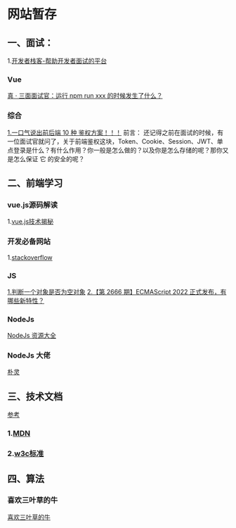 # 网站暂存
## 一、面试：

1.[开发者栈客-帮助开发者面试的平台](https://www.developers.pub/wiki?category=%E5%89%8D%E7%AB%AF)

### Vue

[真 · 三面面试官：运行 npm run xxx 的时候发生了什么？](https://mp.weixin.qq.com/s/4SBOg4hqbrHoY7n2DwDgvQ)

### 综合

[1.一口气说出前后端 10 种 鉴权方案！！！](https://mp.weixin.qq.com/s/fkAO2_Mo3Zc8c57ei5Popg)
前言：
还记得之前在面试的时候，有一位面试官就问了，关于前端鉴权这块，Token、Cookie、Session、JWT、单点登录是什么？有什么作用？你一般是怎么做的？以及你是怎么存储的呢？那你又是怎么保证 它 的安全的呢？

## 二、前端学习

### vue.js源码解读

1.[vue.js技术揭秘](https://ustbhuangyi.github.io/vue-analysis/v2/prepare/flow.html#%E4%B8%BA%E4%BB%80%E4%B9%88%E7%94%A8-flow)




### 开发必备网站

1.[stackoverflow](https://stackoverflow.com/)


### JS

[1.判断一个对象是否为空对象](https://www.cnblogs.com/feng-fengfeng/p/12409546.html)
[2.【第 2666 期】ECMAScript 2022 正式发布，有哪些新特性？](https://mp.weixin.qq.com/s/cUzQM_2NTgsVi_2zoEeZCQ)



### NodeJs

[NodeJs 资源大全](https://github.com/binAlyx/awesome-nodejs)

### NodeJs 大佬

[朴灵](https://www.zhihu.com/people/po-ling)

## 三、技术文档
[参考](https://blog.csdn.net/qq_39894133/article/details/79470510)

### 1.[MDN](https://developer.mozilla.org)

### 2.[w3c标准](https://www.w3.org/)

## 四、算法
### 喜欢三叶草的牛

[喜欢三叶草的牛](https://mp.weixin.qq.com/s/dYJyw9aMwOUmZRHu4o3gog)
